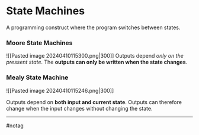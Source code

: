 # State Machines
A programming construct where the program switches between states.

### Moore State Machines
![[Pasted image 20240410115300.png|300]]
Outputs depend *only on the pressent state*. The **outputs can only be written when the state changes**.

### Mealy State Machine
![[Pasted image 20240410115246.png|300]]

Outputs depend on **both input and current state**. Outputs can therefore change when the input changes without changing the state.

---
#notag